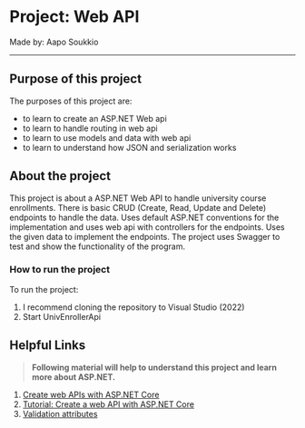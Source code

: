 # Project: Web API

Made by: Aapo Soukkio

***

## Purpose of this project

The purposes of this project are:

- to learn to create an ASP.NET Web api
- to learn to handle routing in web api
- to learn to use models and data with web api
- to learn to understand how JSON and serialization works


## About the project

This project is about a ASP.NET Web API to handle university course enrollments. There is basic CRUD (Create, Read, Update and Delete) endpoints to handle the data.
Uses default ASP.NET conventions for the implementation and uses web api with controllers for the endpoints. Uses the given data to implement the endpoints.
The project uses Swagger to test and show the functionality of the program.

### How to run the project

To run the project:

1. I recommend cloning the repository to Visual Studio (2022)
2. Start UnivEnrollerApi

## Helpful Links

> **Following material will help to understand this project and learn more about ASP.NET.**


1. [Create web APIs with ASP.NET Core](https://docs.microsoft.com/en-us/aspnet/core/web-api/?view=aspnetcore-6.0)
2. [Tutorial: Create a web API with ASP.NET Core](https://docs.microsoft.com/en-us/aspnet/core/tutorials/first-web-api?view=aspnetcore-6.0)
3. [Validation attributes](https://docs.microsoft.com/en-us/aspnet/core/mvc/models/validation?view=aspnetcore-6.0#validation-attributes)

